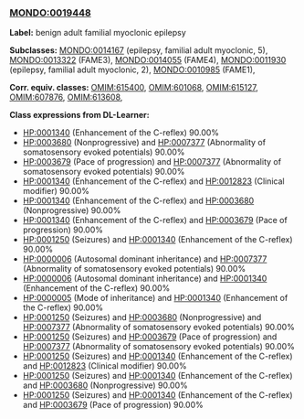 
### [MONDO:0019448](http://purl.obolibrary.org/obo/MONDO_0019448)
**Label:** benign adult familial myoclonic epilepsy

**Subclasses:** [MONDO:0014167](http://purl.obolibrary.org/obo/MONDO_0014167) (epilepsy, familial adult myoclonic, 5), [MONDO:0013322](http://purl.obolibrary.org/obo/MONDO_0013322) (FAME3), [MONDO:0014055](http://purl.obolibrary.org/obo/MONDO_0014055) (FAME4), [MONDO:0011930](http://purl.obolibrary.org/obo/MONDO_0011930) (epilepsy, familial adult myoclonic, 2), [MONDO:0010985](http://purl.obolibrary.org/obo/MONDO_0010985) (FAME1), 

**Corr. equiv. classes:** [OMIM:615400](http://purl.obolibrary.org/obo/OMIM_615400), [OMIM:601068](http://purl.obolibrary.org/obo/OMIM_601068), [OMIM:615127](http://purl.obolibrary.org/obo/OMIM_615127), [OMIM:607876](http://purl.obolibrary.org/obo/OMIM_607876), [OMIM:613608](http://purl.obolibrary.org/obo/OMIM_613608), 

**Class expressions from DL-Learner:**

- [HP:0001340](http://purl.obolibrary.org/obo/HP_0001340) (Enhancement of the C-reflex) 90.00%
- [HP:0003680](http://purl.obolibrary.org/obo/HP_0003680) (Nonprogressive) and [HP:0007377](http://purl.obolibrary.org/obo/HP_0007377) (Abnormality of somatosensory evoked potentials) 90.00%
- [HP:0003679](http://purl.obolibrary.org/obo/HP_0003679) (Pace of progression) and [HP:0007377](http://purl.obolibrary.org/obo/HP_0007377) (Abnormality of somatosensory evoked potentials) 90.00%
- [HP:0001340](http://purl.obolibrary.org/obo/HP_0001340) (Enhancement of the C-reflex) and [HP:0012823](http://purl.obolibrary.org/obo/HP_0012823) (Clinical modifier) 90.00%
- [HP:0001340](http://purl.obolibrary.org/obo/HP_0001340) (Enhancement of the C-reflex) and [HP:0003680](http://purl.obolibrary.org/obo/HP_0003680) (Nonprogressive) 90.00%
- [HP:0001340](http://purl.obolibrary.org/obo/HP_0001340) (Enhancement of the C-reflex) and [HP:0003679](http://purl.obolibrary.org/obo/HP_0003679) (Pace of progression) 90.00%
- [HP:0001250](http://purl.obolibrary.org/obo/HP_0001250) (Seizures) and [HP:0001340](http://purl.obolibrary.org/obo/HP_0001340) (Enhancement of the C-reflex) 90.00%
- [HP:0000006](http://purl.obolibrary.org/obo/HP_0000006) (Autosomal dominant inheritance) and [HP:0007377](http://purl.obolibrary.org/obo/HP_0007377) (Abnormality of somatosensory evoked potentials) 90.00%
- [HP:0000006](http://purl.obolibrary.org/obo/HP_0000006) (Autosomal dominant inheritance) and [HP:0001340](http://purl.obolibrary.org/obo/HP_0001340) (Enhancement of the C-reflex) 90.00%
- [HP:0000005](http://purl.obolibrary.org/obo/HP_0000005) (Mode of inheritance) and [HP:0001340](http://purl.obolibrary.org/obo/HP_0001340) (Enhancement of the C-reflex) 90.00%
- [HP:0001250](http://purl.obolibrary.org/obo/HP_0001250) (Seizures) and [HP:0003680](http://purl.obolibrary.org/obo/HP_0003680) (Nonprogressive) and [HP:0007377](http://purl.obolibrary.org/obo/HP_0007377) (Abnormality of somatosensory evoked potentials) 90.00%
- [HP:0001250](http://purl.obolibrary.org/obo/HP_0001250) (Seizures) and [HP:0003679](http://purl.obolibrary.org/obo/HP_0003679) (Pace of progression) and [HP:0007377](http://purl.obolibrary.org/obo/HP_0007377) (Abnormality of somatosensory evoked potentials) 90.00%
- [HP:0001250](http://purl.obolibrary.org/obo/HP_0001250) (Seizures) and [HP:0001340](http://purl.obolibrary.org/obo/HP_0001340) (Enhancement of the C-reflex) and [HP:0012823](http://purl.obolibrary.org/obo/HP_0012823) (Clinical modifier) 90.00%
- [HP:0001250](http://purl.obolibrary.org/obo/HP_0001250) (Seizures) and [HP:0001340](http://purl.obolibrary.org/obo/HP_0001340) (Enhancement of the C-reflex) and [HP:0003680](http://purl.obolibrary.org/obo/HP_0003680) (Nonprogressive) 90.00%
- [HP:0001250](http://purl.obolibrary.org/obo/HP_0001250) (Seizures) and [HP:0001340](http://purl.obolibrary.org/obo/HP_0001340) (Enhancement of the C-reflex) and [HP:0003679](http://purl.obolibrary.org/obo/HP_0003679) (Pace of progression) 90.00%



